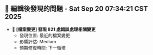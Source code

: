 ## 🚨 編輯後發現的問題 - Sat Sep 20 07:34:21 CST 2025

- 🔄 **[檔案變更] 發現      821 處錯誤處理相關變更**
  - 發現位置: 最近的檔案變更
  - 影響評估: Medium
  - 預期修復時間: 下一循環

